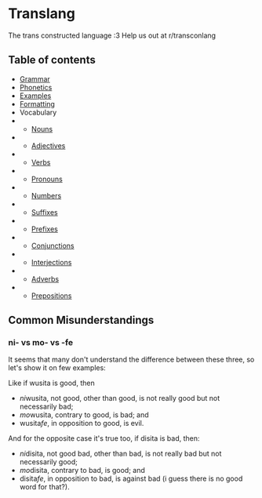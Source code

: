 # Translang
The trans constructed language :3
Help us out at r/transconlang

## Table of contents
* [Grammar](Grammar.md)
* [Phonetics](Phonetics.md)
* [Examples](Examples.md)
* [Formatting](Formatting.md)
* Vocabulary
* * [Nouns](Vocabulary/Nouns.md)
* * [Adjectives](Vocabulary/Adjectives.md)
* * [Verbs](Vocabulary/Verbs.md)
* * [Pronouns](Vocabulary/Pronouns.md)
* * [Numbers](Vocabulary/Numbers.md)
* * [Suffixes](Vocabulary/Suffixes.md)
* * [Prefixes](Vocabulary/Prefixes.md)
* * [Conjunctions](Vocabulary/Conjunctions.md)
* * [Interjections](Vocabulary/Interjections.md)
* * [Adverbs](Vocabulary/Adverbs.md)
* * [Prepositions](Vocabulary/Prepositions.md)

## Common Misunderstandings

### ni- vs mo- vs -fe

It seems that many don't understand the difference between these three, so let's show it on few examples:

Like if wusita is good, then 
* *ni*wusita, not good, other than good, is not really good but not necessarily bad;
* *mo*wusita, contrary to good, is bad; and
* wusita*fe*, in opposition to good, is evil.

And for the opposite case it's true too, if disita is bad, then:
* *ni*disita, not good bad, other than bad, is not really bad but not necessarily good;
* *mo*disita, contrary to bad, is good; and
* disita*fe*, in opposition to bad, is against bad (i guess there is no good word for that?).